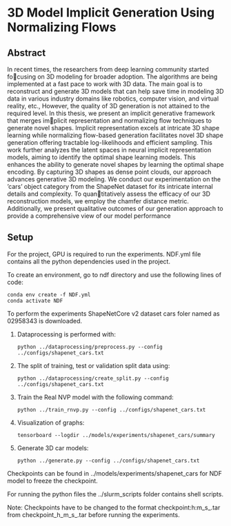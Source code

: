 # 3D Model Implicit Generation Using Normalizing Flows

## Abstract

In recent times, the researchers from deep learning community started focusing on 3D modeling for broader adoption. The algorithms are being
implemented at a fast pace to work with 3D data. The main goal is to reconstruct and generate 3D models that can help save time in modeling 3D
data in various industry domains like robotics, computer vision, and virtual
reality, etc., However, the quality of 3D generation is not attained to the
required level.
In this thesis, we present an implicit generative framework that merges implicit representation and normalizing flow techniques to generate novel shapes.
Implicit representation excels at intricate 3D shape learning while normalizing
flow-based generation facilitates novel 3D shape generation offering tractable
log-likelihoods and efficient sampling. This work further analyzes the latent
spaces in neural implicit representation models, aiming to identify the optimal
shape learning models. This enhances the ability to generate novel shapes by
learning the optimal shape encoding. By capturing 3D shapes as dense point
clouds, our approach advances generative 3D modeling.
We conduct our experimentation on the ’cars’ object category from the
ShapeNet dataset for its intricate internal details and complexity. To quantitatively assess the efficacy of our 3D reconstruction models, we employ
the chamfer distance metric. Additionally, we present qualitative outcomes
of our generation approach to provide a comprehensive view of our model
performance

## Setup

For the project, GPU is required to run the experiments. 
NDF.yml file contains all the python dependencies used in the project.

To create an environment, go to ndf directory and use the following lines of code:
   ```
   conda env create -f NDF.yml
   conda activate NDF
   ```

To perform the experiments ShapeNetCore v2 dataset cars foler named as 02958343 is downloaded. 
1. Dataprocessing is performed with:
   ```
   python ../dataprocessing/preprocess.py --config ../configs/shapenet_cars.txt
   ```

2. The split of training, test or validation split data using:
   ```
   python ../dataprocessing/create_split.py --config ../configs/shapenet_cars.txt
   ```

3. Train the Real NVP model with the following command:
   ``` 
   python ../train_rnvp.py --config ../configs/shapenet_cars.txt
   ```

4. Visualization of graphs:
   ```
   tensorboard --logdir ../models/experiments/shapenet_cars/summary
   ```

5. Generate 3D car models:
   ``` 
   python ../generate.py --config ../configs/shapenet_cars.txt
   ```

Checkpoints can be found in ../models/experiments/shapenet_cars for NDF model to freeze the checkpoint.

For running the python files the ../slurm_scripts folder contains shell scripts.

Note: Checkpoints have to be changed to the format checkpoint:h:m_s_.tar from checkpoint_h_m_s_.tar before running the experiments.
